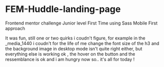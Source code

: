 # FEM-Huddle-landing-page
Frontend mentor challenge Junior level
First Time using Sass
Mobile First approach

It was fun, still one or two quirks i coudn't figure, for example in the _media_1440 i coudn't for the life of me change the font size of the h3
and the background image in desktop mode isn't quite right either, but everything else is working ok , the hover on the button and the ressemblance is ok and i am hungry now so..
it's all for today !

